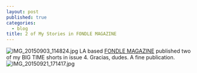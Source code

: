 ```yaml
---
layout: post
published: true
categories: 
  - blog
title: 2 of My Stories in FONDLE MAGAZINE
---
```



![IMG_20150903_114824.jpg]({{site.baseurl}}/media/IMG_20150903_114824.jpg)
LA based [FONDLE MAGAZINE](http://www.fondlemagazine.com/issue-04) published two of my BIG TIME shorts in issue 4. Gracias, dudes. A fine publication. 
![IMG_20150921_171417.jpg]({{site.baseurl}}/media/IMG_20150921_171417.jpg)
